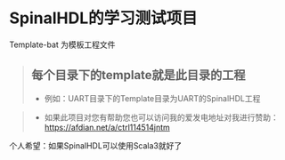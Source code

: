 # SpinalHDL的学习测试项目

 Template-bat 为模板工程文件 

> ## 每个目录下的template就是此目录的工程
> - 例如：UART目录下的Template目录为UART的SpinalHDL工程



> - 如果此项目对您有帮助您也可以访问我的爱发电地址对我进行赞助：https://afdian.net/a/ctrl114514jntm

个人希望：如果SpinalHDL可以使用Scala3就好了